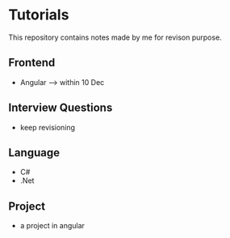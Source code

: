 # Tutorials
This repository contains notes made by me for revison purpose.

## Frontend 
- Angular --> within 10 Dec

## Interview Questions
- keep revisioning

## Language
- C#
- .Net

## Project
- a project in angular

